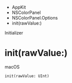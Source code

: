 

- AppKit
- NSColorPanel
- NSColorPanel.Options
-  init(rawValue:) 

Initializer

# init(rawValue:)

macOS

``` source
init(rawValue: UInt)
```

